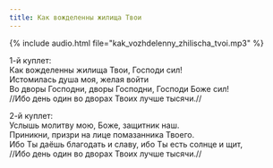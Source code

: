 ```yaml
---
title: Как вожделенны жилища Твои
---
```

{% include audio.html file="kak_vozhdelenny_zhilisсha_tvoi.mp3" %}

1-й куплет:  
Как вожделенны жилища Твои, Господи сил!  
Истомилась душа моя, желая войти  
Во дворы Господни, дворы Господни, Господи Боже сил!  
//Ибо день один во дворах Твоих лучше тысячи.//

2-й куплет:  
Услышь молитву мою, Боже, защитник наш.  
Приникни, призри на лице помазанника Твоего.  
Ибо Ты даёшь благодать и славу, ибо Ты есть солнце и щит,  
//Ибо день один во дворах Твоих лучше тысячи.//

